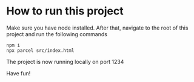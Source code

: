 # How to run this project

Make sure you have node installed. After that, navigate to the root of this project and run the following commands

```
npm i
npx parcel src/index.html
```

The project is now running locally on port 1234

Have fun!
